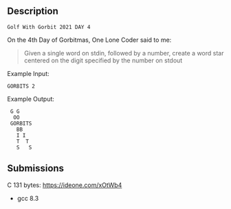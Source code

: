 ## Description
```
Golf With Gorbit 2021 DAY 4
```
On the 4th Day of Gorbitmas, One Lone Coder said to me:

> Given a single word on stdin, followed by a number, create a word star centered on the digit specified by the number on stdout

Example Input:
```
GORBITS 2
```

Example Output: 
```
 G G
  OO
 GORBITS
   BB
   I I
   T  T
   S   S
```

## Submissions
C 131 bytes: https://ideone.com/xOtWb4
- gcc 8.3